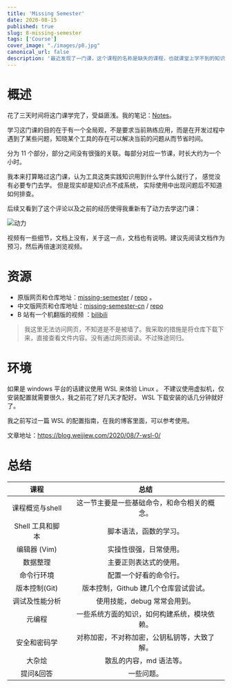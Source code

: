 ```yaml
---
title: 'Missing Semester'
date: 2020-08-15
published: true
slug: 8-missing-semester
tags: ['Course']
cover_image: "./images/p8.jpg"
canonical_url: false
description: '最近发现了一门课，这个课程的名称是缺失的课程，也就课堂上学不到的知识，是讲如何使用工具的。'
---
```


# 概述

花了三天时间将这门课学完了，受益匪浅。我的笔记：[Notes](https://weijiew.com/codestep/book/missing/ch0.html)。

学习这门课的目的在于有一个全局观，不是要求当前熟练应用，而是在开发过程中遇到了某些问题，知晓某个工具的存在可以解决当前的问题从而节省时间。

分为 11 个部分，部分之间没有很强的关联。每部分对应一节课，时长大约为一个小时。

我本来打算略过这门课，认为工具这类实践知识用到什么学什么就行了，
感觉没有必要专门去学。
但是现实却是知识点不成系统，
实际使用中出现问题后不知道如何排查。

后续又看到了这个评论以及之前的经历使得我重新有了动力去学这门课：

![动力](https://cdn.jsdelivr.net/gh/weijiew/pic@master/images/20200824145924.png)

视频有一些细节，文档上没有，关于这一点，文档也有说明。建议先阅读文档作为预习，然后再倍速浏览视频。

# 资源

* 原版网页和仓库地址：[missing-semester](https://missing.csail.mit.edu/) / [repo](https://github.com/missing-semester/missing-semester) 。
* 中文版网页和仓库地址：[missing-semester-cn](https://github.com/missing-semester-cn/missing-semester-cn.github.io) / [repo](https://missing-semester-cn.github.io/)
* B 站有一个机翻版的视频 ：[bilibili](https://www.bilibili.com/video/av86911412)

> 我这里无法访问网页，不知道是不是被墙了。我采取的措施是将仓库下载下来，直接查看文件内容。没有通过网页阅读。不过殊途同归。

# 环境

如果是 windows 平台的话建议使用 WSL 来体验 Linux 。
不建议使用虚拟机，仅安装配置就需要很久，我之前花了好几天才配好。
WSL 下载安装的话几分钟就好了。

我之前写过一篇 WSL 的配置指南，在我的博客里面，可以参考使用。

文章地址：https://blog.weijiew.com/2020/08/7-wsl-0/

# 总结

|       课程       |                     总结                     |
| :--------------: | :------------------------------------------: |
| 课程概览与shell  | 这一节主要是一些基础命令，和命令相关的概念。 |
| Shell 工具和脚本 |            脚本语法，函数的学习。            |
|   编辑器 (Vim)   |            实操性很强，日常使用。            |
|     数据整理     |            主要正则表达式的使用。            |
|    命令行环境    |            配置一个好看的命令行。            |
|  版本控制(Git)   |    版本控制，Github 建几个仓库尝试尝试。     |
|  调试及性能分析  |         使用技能，debug 常常会用到。         |
|      元编程      | 一些系统方面的知识，如何构建系统，模块依赖。 |
|   安全和密码学   | 对称加密，不对称加密，公钥私钥等，大致了解。 |
|      大杂烩      |           散乱的内容，md 语法等。            |
|    提问&回答     |                  一些问题。                  |
